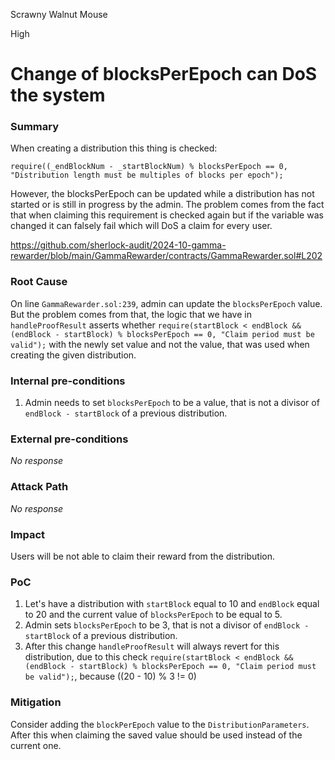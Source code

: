 Scrawny Walnut Mouse

High

# Change of blocksPerEpoch can DoS the system

### Summary

When creating a distribution this thing is checked:

```solidity
require((_endBlockNum - _startBlockNum) % blocksPerEpoch == 0, "Distribution length must be multiples of blocks per epoch");
```

However, the blocksPerEpoch can be updated while a distribution has not started or is still in progress by the admin. The problem comes from the fact that when claiming this requirement is checked again but if the variable was changed it can falsely fail which will DoS a claim for every user.

https://github.com/sherlock-audit/2024-10-gamma-rewarder/blob/main/GammaRewarder/contracts/GammaRewarder.sol#L202

### Root Cause

On line `GammaRewarder.sol:239`, admin can update the `blocksPerEpoch` value. But the problem comes from that, the logic that we have in `handleProofResult` asserts whether 
`require(startBlock < endBlock && (endBlock - startBlock) % blocksPerEpoch == 0, "Claim period must be valid");` with the newly set value and not the value, that was used when creating the given distribution. 

### Internal pre-conditions

1. Admin needs to set `blocksPerEpoch` to be a value, that is not a divisor of `endBlock - startBlock` of a previous distribution.

### External pre-conditions

_No response_

### Attack Path

_No response_

### Impact

Users will be not able to claim their reward from the distribution.

### PoC

1. Let's have a distribution with `startBlock` equal to 10 and `endBlock` equal to 20 and the current value of `blocksPerEpoch` to be equal to 5. 
2. Admin sets `blocksPerEpoch` to be 3, that is not a divisor of `endBlock - startBlock` of a previous distribution.
3. After this change `handleProofResult` will always revert for this distribution, due to this check
`require(startBlock < endBlock && (endBlock - startBlock) % blocksPerEpoch == 0, "Claim period must be valid");`, because ((20 - 10) % 3 != 0)

### Mitigation

Consider adding the `blockPerEpoch` value to the `DistributionParameters`. After this when claiming the saved value should be used instead of the current one.